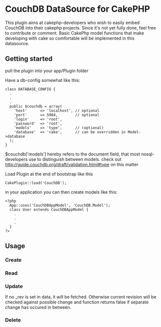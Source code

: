 CouchDB DataSource for CakePHP
==============================

This plugin aims at cakephp-developers who wish to easily embed CouchDB into their cakephp projects.
Since it's not yet fully done, feel free to contribute or comment. Basic CakePhp model functions that make developing with cake so comfortable will be implemented in this datasource.

Getting started
---------------

pull the plugin into your app/Plugin folder


Have a db-config somewhat like this:

    class DATABASE_CONFIG {
      .
      .
      .
      public $couchdb = array(
        'host'      => 'localhost', // optional
        'port'      => 5984,        // optional
        'login'     => 'root',
        'password'  => 'root',
        'models'    => 'type',      // (optional)
        'database'  => 'cake',      // can be overridden in Model->database
      );
    }


$couchdb['models'] hereby refers to the document field, that most nosql-developers use to distinguish between models.
check out http://guide.couchdb.org/draft/validation.html#type on this matter


Load Plugin at the end of bootstrap like this

    CakePlugin::load('CouchDB');


in your application you can then create models like this:

    <?php
      App::uses('CouchDBAppModel', 'CouchDB.Model');
      class User extends CouchDBAppModel {
        .
        .
        .
      }
    ?>

Usage
-----

### Create
### Read
### Update

If no _rev is set in data, it will be fetched. Otherwise current revision will be checked against possible change and function returns false if separate change has occured in between.

### Delete